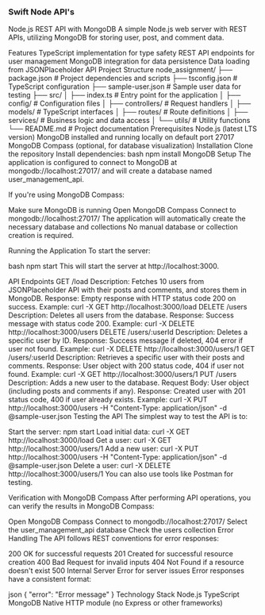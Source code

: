 ### Swift Node API's


Node.js REST API with MongoDB
A simple Node.js web server with REST APIs, utilizing MongoDB for storing user, post, and comment data.

Features
TypeScript implementation for type safety
REST API endpoints for user management
MongoDB integration for data persistence
Data loading from JSONPlaceholder API
Project Structure
node_assignment/
├── package.json         # Project dependencies and scripts
├── tsconfig.json        # TypeScript configuration
├── sample-user.json     # Sample user data for testing
├── src/
│   ├── index.ts         # Entry point for the application
│   ├── config/          # Configuration files
│   ├── controllers/     # Request handlers
│   ├── models/          # TypeScript interfaces
│   ├── routes/          # Route definitions
│   ├── services/        # Business logic and data access
│   └── utils/           # Utility functions
└── README.md            # Project documentation
Prerequisites
Node.js (latest LTS version)
MongoDB installed and running locally on default port 27017
MongoDB Compass (optional, for database visualization)
Installation
Clone the repository
Install dependencies:
bash
npm install
MongoDB Setup
The application is configured to connect to MongoDB at mongodb://localhost:27017/ and will create a database named user_management_api.

If you're using MongoDB Compass:

Make sure MongoDB is running
Open MongoDB Compass
Connect to mongodb://localhost:27017/
The application will automatically create the necessary database and collections
No manual database or collection creation is required.

Running the Application
To start the server:

bash
npm start
This will start the server at http://localhost:3000.

API Endpoints
GET /load
Description: Fetches 10 users from JSONPlaceholder API with their posts and comments, and stores them in MongoDB.
Response: Empty response with HTTP status code 200 on success.
Example: curl -X GET http://localhost:3000/load
DELETE /users
Description: Deletes all users from the database.
Response: Success message with status code 200.
Example: curl -X DELETE http://localhost:3000/users
DELETE /users/:userId
Description: Deletes a specific user by ID.
Response: Success message if deleted, 404 error if user not found.
Example: curl -X DELETE http://localhost:3000/users/1
GET /users/:userId
Description: Retrieves a specific user with their posts and comments.
Response: User object with 200 status code, 404 if user not found.
Example: curl -X GET http://localhost:3000/users/1
PUT /users
Description: Adds a new user to the database.
Request Body: User object (including posts and comments if any).
Response: Created user with 201 status code, 400 if user already exists.
Example: curl -X PUT http://localhost:3000/users -H "Content-Type: application/json" -d @sample-user.json
Testing the API
The simplest way to test the API is to:

Start the server: npm start
Load initial data: curl -X GET http://localhost:3000/load
Get a user: curl -X GET http://localhost:3000/users/1
Add a new user: curl -X PUT http://localhost:3000/users -H "Content-Type: application/json" -d @sample-user.json
Delete a user: curl -X DELETE http://localhost:3000/users/1
You can also use tools like Postman for testing.

Verification with MongoDB Compass
After performing API operations, you can verify the results in MongoDB Compass:

Open MongoDB Compass
Connect to mongodb://localhost:27017/
Select the user_management_api database
Check the users collection
Error Handling
The API follows REST conventions for error responses:

200 OK for successful requests
201 Created for successful resource creation
400 Bad Request for invalid inputs
404 Not Found if a resource doesn't exist
500 Internal Server Error for server issues
Error responses have a consistent format:

json
{
  "error": "Error message"
}
Technology Stack
Node.js
TypeScript
MongoDB
Native HTTP module (no Express or other frameworks)
